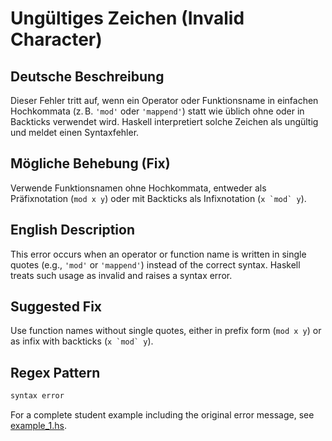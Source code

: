 # Ungültiges Zeichen (Invalid Character)

## Deutsche Beschreibung
Dieser Fehler tritt auf, wenn ein Operator oder Funktionsname in einfachen Hochkommata (z. B. `'mod'` oder `'mappend'`) statt wie üblich ohne oder in Backticks verwendet wird. Haskell interpretiert solche Zeichen als ungültig und meldet einen Syntaxfehler.

## Mögliche Behebung (Fix)
Verwende Funktionsnamen ohne Hochkommata, entweder als Präfixnotation (`mod x y`) oder mit Backticks als Infixnotation (``x `mod` y``).

## English Description
This error occurs when an operator or function name is written in single quotes (e.g., `'mod'` or `'mappend'`) instead of the correct syntax. Haskell treats such usage as invalid and raises a syntax error.

## Suggested Fix
Use function names without single quotes, either in prefix form (`mod x y`) or as infix with backticks (``x `mod` y``).


## Regex Pattern
```python
syntax error
```

For a complete student example including the original error message, see [example_1.hs](./example_1.hs).
